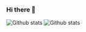 ### Hi there 👋

<!--
**kal72/kal72** is a ✨ _special_ ✨ repository because its `README.md` (this file) appears on your GitHub profile.

Here are some ideas to get you started:

- 🔭 I’m currently working on ...
- 🌱 I’m currently learning ...
- 👯 I’m looking to collaborate on ...
- 🤔 I’m looking for help with ...
- 💬 Ask me about ...
- 📫 How to reach me: ...
- 😄 Pronouns: ...
- ⚡ Fun fact: ...
-->


![Github stats](https://github-readme-stats.vercel.app/api?username=kal72) ![Github stats](https://github-readme-stats.vercel.app/api/top-langs/?username=kal72&layout=compact&hide=html,css,visual%20basic,ruby)
